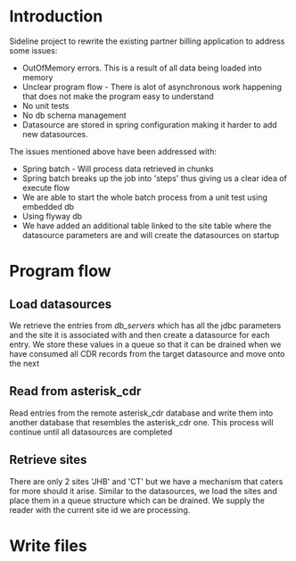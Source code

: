 # Introduction

Sideline project to rewrite the existing partner billing application to address some issues:

* OutOfMemory errors. This is a result of all data being loaded into memory
* Unclear program flow - There is alot of asynchronous work happening that does not make the program easy to understand
* No unit tests
* No db schema management
* Datasource are stored in spring configuration making it harder to add new datasources.

The issues mentioned above have been addressed with:

* Spring batch - Will process data retrieved in chunks
* Spring batch breaks up the job into 'steps' thus giving us a clear idea of execute flow
* We are able to start the whole batch process from a unit test using embedded db
* Using flyway db
* We have added an additional table linked to the site table where the datasource parameters are and will create the datasources on startup

# Program flow


## Load datasources

We retrieve the entries from *db_servers* which has all the jdbc parameters and the site it is associated with and then create a datasource for each entry.
We store these values in a queue so that it can be drained when we have consumed all CDR records from the target datasource and move onto the next

## Read from asterisk_cdr

Read entries from the remote asterisk_cdr database and write them into another database that resembles the asterisk_cdr one. This process will continue until
all datasources are completed

## Retrieve sites

There are only 2 sites 'JHB' and 'CT' but we have a mechanism that caters for more should it arise. Similar to the datasources, we load the sites and place them
in a queue structure which can be drained. We supply the reader with the current site id we are processing.

# Write files


